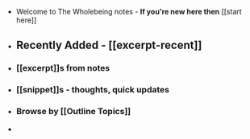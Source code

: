 - Welcome to The Wholebeing notes - **If you're new here then** [[start here]]
- ## Recently Added - [[excerpt-recent]]
- ### [[excerpt]]s from notes
- ### [[snippet]]s - thoughts, quick updates
- ### Browse by [[Outline Topics]]
- 
